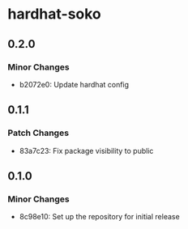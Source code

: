 # hardhat-soko

## 0.2.0

### Minor Changes

- b2072e0: Update hardhat config

## 0.1.1

### Patch Changes

- 83a7c23: Fix package visibility to public

## 0.1.0

### Minor Changes

- 8c98e10: Set up the repository for initial release
